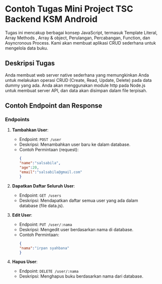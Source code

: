 # Contoh Tugas Mini Project TSC Backend KSM Android

Tugas ini mencakup berbagai konsep JavaScript, termasuk  Template Literal, Array Methods , Array & object, Perulangan, Percabangan, Function, dan Asyncronous Process. Kami akan membuat aplikasi CRUD sederhana untuk mengelola data buku.

## Deskripsi Tugas

Anda membuat web server native sederhana yang memungkinkan Anda untuk melakukan operasi CRUD (Create, Read, Update, Delete) pada data dummy yang ada. Anda akan menggunakan module http pada Node.js untuk membuat server API, dan data akan disimpan dalam file terpisah.

## Contoh Endpoint dan Response

### Endpoints

1. **Tambahkan User**:
   - Endpoint: `POST /user`
   - Deskripsi: Menambahkan user baru ke dalam database.
   - Contoh Permintaan (request):
     ```json
     {
     "name":"salsabila",
     "age":20,
     "email":"salsabila@gmail.com"
     }
     ```

2. **Dapatkan Daftar Seluruh User**:
   - Endpoint: `GET /users`
   - Deskripsi: Mendapatkan daftar semua user yang ada dalam database (file data.js).

3. **Edit User**:
   - Endpoint: `PUT /user/:nama`
   - Deskripsi: Mengedit user berdasarkan nama di database.
   - Contoh Permintaan:
     ```json
     {
     "nama":"irpan syahbana"
     }
     ```

4. **Hapus User**:
   - Endpoint: `DELETE /user/:nama`
   - Deskripsi: Menghapus buku berdasarkan nama dari database.
